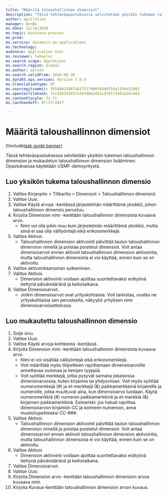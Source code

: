 ```yaml
--- 
title: "Määritä taloushallinnon dimensiot"
description: "Tässä tehtäväopastuksessa selvitetään yksikön tukeman taloushallinnon dimension ja mukautetun taloushallinnon dimension lisääminen."
author: aprilolson
manager: AnnBe
ms.date: 11/14/2016
ms.topic: business-process
ms.prod: 
ms.service: dynamics-ax-applications
ms.technology: 
audience: Application User
ms.reviewer: twheeloc
ms.search.scope: Operations
ms.search.region: Global
ms.author: aolson
ms.search.validFrom: 2016-06-30
ms.dyn365.ops.version: Version 7.0.0
ms.translationtype: HT
ms.sourcegitcommit: f01d88149074b37517d00f03d8f55e1199a5198f
ms.openlocfilehash: 7cc83b24503fa383d0e2d2acd70173edcb2dcb03
ms.contentlocale: fi-fi
ms.lasthandoff: 07/27/2017

---
```

# <a name="define-financial-dimensions"></a>Määritä taloushallinnon dimensiot

[!include[task guide banner](../../includes/task-guide-banner.md)]

Tässä tehtäväopastuksessa selvitetään yksikön tukeman taloushallinnon dimension ja mukautetun taloushallinnon dimension lisääminen.  Opastuksessa käytetään USMF-demoyritystä.


## <a name="create-an-entity-backed-financial-dimension"></a>Luo yksikön tukema taloushallinnon dimensio
1. Valitse Kirjanpito > Tilikartta > Dimensiot > Taloushallinnon dimensiot.
2. Valitse Uusi.
3. Valitse Käytä arvoja -kentässä järjestelmän määrittämä yksikkö, johon taloushallinnon dimensio perustuu. 
4. Kirjoita Dimension nimi -kenttään taloushallinnon dimensiota kuvaava arvo.
    * Nimi voi olla jokin muu kuin järjestelmän määrittämä yksikkö, mutta siinä ei saa olla välilyöntejä eikä erikoismerkkejä.  
5. Valitse Aktivoi.
    * Taloushallinnon dimension aktivointi päivittää taulun taloushallinnon dimension nimellä ja poistaa poistetut dimensiot. Voit antaa dimensioarvot ennen aktivoit taloushallinnon dimension aktivointia, mutta taloushallinnon dimensiota ei voi käyttää, ennen kuin se on aktivoitu.  
6. Valitse aktivointisanoman sulkeminen.
7. Valitse Aktivoi.
    * Dimension aktivointi voidaan ajoittaa suoritettavaksi erätyönä tiettynä päivämääränä ja kellonaikana.  
8. Valitse Dimensioarvot.
    * Jotkin dimensioarvot ovat yrityskohtaisia. Voit tarkistaa, ovatko ne yrityskohtaisia sen perusteella, näkyykö yrityksen nimi dimensioarvoluettelossa.  

## <a name="create-a-custom-financial-dimension"></a>Luo mukautettu taloushallinnon dimensio
1. Sulje sivu.
2. Valitse Uusi.
3. Valitse Käytä arvoja kohteesta -kentässä <Custom dimension>.
4. Kirjoita Dimension nimi -kenttään taloushallinnon dimensiota kuvaava arvo.
    * Nimi ei voi sisältää välilyöntejä eikä erikoismerkkejä.  
    * Voit määrittää myös tilipeitteen rajoittamaan dimensioarvoille annettavaa summaa ja tietojen tyyppiä.   
    * Voit syöttää merkkejä, jotka pysyvät samana jokaisessa dimensioarvossa, kuten kirjaimia tai yhdysviivan. Voit myös syöttää numeromerkkejä (#) ja et-merkkejä (&) paikkamerkkeinä kirjaimille ja numeroille, jotka muuttuvat aina, kun dimensioarvo luodaan. Käytä numeromerkkiä (#) numeron paikkamerkkinä ja et-merkkiä (&) kirjaimen paikkamerkkinä.  Esimerkki: jos haluat rajoittaa dimensioarvon kirjaimiin CC ja kolmeen numeroon, anna muotoilupeitteeksi CC-###.  
5. Valitse Aktivoi.
    * Taloushallinnon dimension aktivointi päivittää taulun taloushallinnon dimension nimellä ja poistaa poistetut dimensiot. Voit antaa dimensioarvot ennen aktivoit taloushallinnon dimension aktivointia, mutta taloushallinnon dimensiota ei voi käyttää, ennen kuin se on aktivoitu.  
6. Valitse Aktivoi.
    * Dimension aktivointi voidaan ajoittaa suoritettavaksi erätyönä tiettynä päivämääränä ja kellonaikana.  
7. Valitse Dimensioarvot.
8. Valitse Uusi.
9. Kirjoita Dimension arvo -kenttään taloushallinnon dimension arvoa kuvaava nimi.
10. Kirjoita Kuvaus-kenttään taloushallinnon dimension arvon kuvaus.


